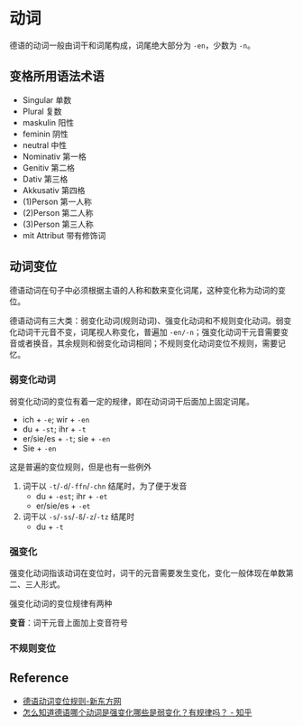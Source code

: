 # 动词

德语的动词一般由词干和词尾构成，词尾绝大部分为 `-en`，少数为 `-n`。

## 变格所用语法术语

- Singular 单数
- Plural 复数
- maskulin 阳性
- feminin 阴性
- neutral 中性
- Nominativ 第一格
- Genitiv 第二格
- Dativ 第三格
- Akkusativ 第四格
- (1)Person 第一人称
- (2)Person 第二人称
- (3)Person 第三人称
- mit Attribut 带有修饰词

## 动词变位

德语动词在句子中必须根据主语的人称和数来变化词尾，这种变化称为动词的变位。

德语动词有三大类：弱变化动词(规则动词)、强变化动词和不规则变化动词。弱变化动词干元音不变，词尾视人称变化，普遍加 `-en/-n`；强变化动词干元音需要变音或者换音，其余规则和弱变化动词相同；不规则变化动词变位不规则，需要记忆。

### 弱变化动词

弱变化动词的变位有着一定的规律，即在动词词干后面加上固定词尾。

- ich + `-e`; wir + `-en`
- du + `-st`; ihr + `-t`
- er/sie/es + `-t`; sie + `-en`
- Sie + `-en`

这是普遍的变位规则，但是也有一些例外

1. 词干以 `-t`/`-d`/`-ffn`/`-chn` 结尾时，为了便于发音
   - du + `-est`; ihr + `-et`
   - er/sie/es + `-et`
2. 词干以 `-s`/`-ss`/`-ß`/`-z`/`-tz` 结尾时
   - du + `-t`

### 强变化

强变化动词指该动词在变位时，词干的元音需要发生变化，变化一般体现在单数第二、三人形式。

强变化动词的变位规律有两种

**变音**：词干元音上面加上变音符号



### 不规则变位


## Reference

- [德语动词变位规则-新东方网](https://xyz.xdf.cn/haerbin/deyu/study/202401/13642191.html)
- [怎么知道德语哪个动词是强变化哪些是弱变化？有规律吗？ - 知乎](https://www.zhihu.com/question/21701216)
